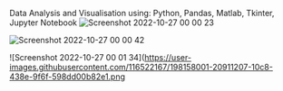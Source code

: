 Data Analysis and Visualisation using: Python, Pandas, Matlab, Tkinter, Jupyter Notebook
![Screenshot 2022-10-27 00 00 23](https://user-images.githubusercontent.com/116522167/198157344-762edab7-be53-4396-9661-03bba37425c6.png)


![Screenshot 2022-10-27 00 00 42](https://user-images.githubusercontent.com/116522167/198157674-e3246efd-ad5c-4bad-b9d7-0f56e7fbbc28.png)

![Screenshot 2022-10-27 00 01 34](https://user-images.githubusercontent.com/116522167/198158001-20911207-10c8-438e-9f6f-598dd00b82e1.png
